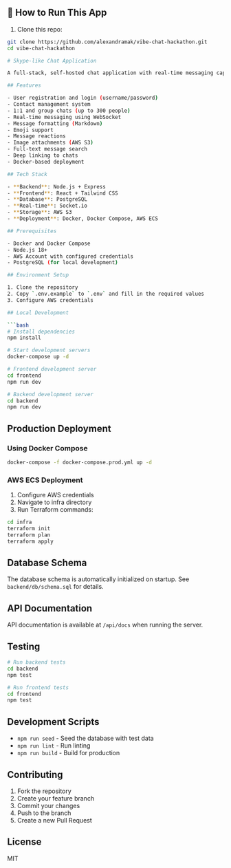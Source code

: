 ## 🚀 How to Run This App

1. Clone this repo:

```bash
git clone https://github.com/alexandramak/vibe-chat-hackathon.git
cd vibe-chat-hackathon

# Skype-like Chat Application

A full-stack, self-hosted chat application with real-time messaging capabilities.

## Features

- User registration and login (username/password)
- Contact management system
- 1:1 and group chats (up to 300 people)
- Real-time messaging using WebSocket
- Message formatting (Markdown)
- Emoji support
- Message reactions
- Image attachments (AWS S3)
- Full-text message search
- Deep linking to chats
- Docker-based deployment

## Tech Stack

- **Backend**: Node.js + Express
- **Frontend**: React + Tailwind CSS
- **Database**: PostgreSQL
- **Real-time**: Socket.io
- **Storage**: AWS S3
- **Deployment**: Docker, Docker Compose, AWS ECS

## Prerequisites

- Docker and Docker Compose
- Node.js 18+
- AWS Account with configured credentials
- PostgreSQL (for local development)

## Environment Setup

1. Clone the repository
2. Copy `.env.example` to `.env` and fill in the required values
3. Configure AWS credentials

## Local Development

```bash
# Install dependencies
npm install

# Start development servers
docker-compose up -d

# Frontend development server
cd frontend
npm run dev

# Backend development server
cd backend
npm run dev
```

## Production Deployment

### Using Docker Compose

```bash
docker-compose -f docker-compose.prod.yml up -d
```

### AWS ECS Deployment

1. Configure AWS credentials
2. Navigate to infra directory
3. Run Terraform commands:

```bash
cd infra
terraform init
terraform plan
terraform apply
```

## Database Schema

The database schema is automatically initialized on startup. See `backend/db/schema.sql` for details.

## API Documentation

API documentation is available at `/api/docs` when running the server.

## Testing

```bash
# Run backend tests
cd backend
npm test

# Run frontend tests
cd frontend
npm test
```

## Development Scripts

- `npm run seed` - Seed the database with test data
- `npm run lint` - Run linting
- `npm run build` - Build for production

## Contributing

1. Fork the repository
2. Create your feature branch
3. Commit your changes
4. Push to the branch
5. Create a new Pull Request

## License

MIT 
